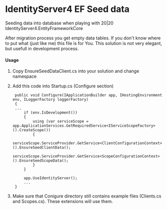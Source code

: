 # IdentityServer4 EF Seed data
Seeding data into database when playing with 20|20 IdentityServer4.EntityFrameworkCore

After migration process you get empty data tables. If you don't know where to put what (just like me) this file is for You.
This solution is not very elegant, but usefull in development process.
#### Usage
1) Copy EnsureSeedDataClient.cs into your solution and change namespace

2) Add this code into Startup.cs (Configure section)

        public void Configure(IApplicationBuilder app, IHostingEnvironment env, ILoggerFactory loggerFactory)
        {
        ...
            if (env.IsDevelopment())
            {
                using (var serviceScope = app.ApplicationServices.GetRequiredService<IServiceScopeFactory>().CreateScope())
                {
                    serviceScope.ServiceProvider.GetService<ClientConfigurationContext>().EnsureSeedClientData();
                    serviceScope.ServiceProvider.GetService<ScopeConfigurationContext>().EnsureSeedScopeData();
                }
            }

            app.UseIdentityServer();
            ...
        }
        
  3) Make sure that Conigure directory still contains example files (Clients.cs and Scopes.cs). These extensions will use them.
  
